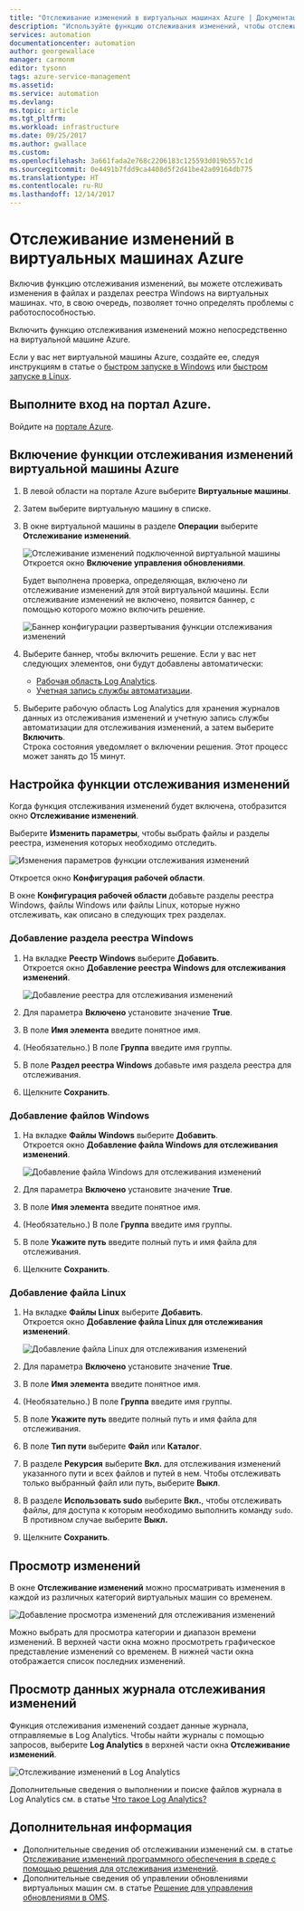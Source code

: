 ```yaml
---
title: "Отслеживание изменений в виртуальных машинах Azure | Документация Майкрософт"
description: "Используйте функцию отслеживания изменений, чтобы отслеживать изменения в файлах и реестрах на виртуальных машинах."
services: automation
documentationcenter: automation
author: georgewallace
manager: carmonm
editor: tysonn
tags: azure-service-management
ms.assetid: 
ms.service: automation
ms.devlang: 
ms.topic: article
ms.tgt_pltfrm: 
ms.workload: infrastructure
ms.date: 09/25/2017
ms.author: gwallace
ms.custom: 
ms.openlocfilehash: 3a661fada2e768c2206183c125593d019b557c1d
ms.sourcegitcommit: 0e4491b7fdd9ca4408d5f2d41be42a09164db775
ms.translationtype: HT
ms.contentlocale: ru-RU
ms.lasthandoff: 12/14/2017
---
```

# <a name="track-changes-in-your-azure-virtual-machines"></a>Отслеживание изменений в виртуальных машинах Azure

Включив функцию отслеживания изменений, вы можете отслеживать изменения в файлах и разделах реестра Windows на виртуальных машинах. что, в свою очередь, позволяет точно определять проблемы с работоспособностью.

Включить функцию отслеживания изменений можно непосредственно на виртуальной машине Azure.

Если у вас нет виртуальной машины Azure, создайте ее, следуя инструкциям в статье о [быстром запуске в Windows](../virtual-machines/windows/quick-create-portal.md) или [быстром запуске в Linux](../virtual-machines/linux/quick-create-portal.md).

## <a name="sign-in-to-the-azure-portal"></a>Выполните вход на портал Azure.
Войдите на [портале Azure](https://portal.azure.com/).

## <a name="enable-change-tracking-for-an-azure-virtual-machine"></a>Включение функции отслеживания изменений виртуальной машины Azure

1. В левой области на портале Azure выберите **Виртуальные машины**.
2. Затем выберите виртуальную машину в списке.
3. В окне виртуальной машины в разделе **Операции** выберите **Отслеживание изменений**. 

   ![Отслеживание изменений подключенной виртуальной машины](./media/automation-vm-change-tracking/change-onboard-vm-blade.png)  
    Откроется окно **Включение управления обновлениями**.

    Будет выполнена проверка, определяющая, включено ли отслеживание изменений для этой виртуальной машины. Если отслеживание изменений не включено, появится баннер, с помощью которого можно включить решение.

   ![Баннер конфигурации развертывания функции отслеживания изменений](./media/automation-vm-change-tracking/change-onboard-banner.png)

4. Выберите баннер, чтобы включить решение. Если у вас нет следующих элементов, они будут добавлены автоматически:

   * [Рабочая область Log Analytics](../log-analytics/log-analytics-overview.md).
   * [Учетная запись службы автоматизации](../automation/automation-offering-get-started.md).

5. Выберите рабочую область Log Analytics для хранения журналов данных из отслеживания изменений и учетную запись службы автоматизации для отслеживания изменений, а затем выберите **Включить**.  
    Строка состояния уведомляет о включении решения. Этот процесс может занять до 15 минут.

## <a name="configure-change-tracking"></a>Настройка функции отслеживания изменений

Когда функция отслеживания изменений будет включена, отобразится окно **Отслеживание изменений**. 

Выберите **Изменить параметры**, чтобы выбрать файлы и разделы реестра, изменения которых необходимо отследить.

   ![Изменения параметров функции отслеживания изменений](./media/automation-vm-change-tracking/change-edit-settings.png)

   Откроется окно **Конфигурация рабочей области**. 

В окне **Конфигурация рабочей области** добавьте разделы реестра Windows, файлы Windows или файлы Linux, которые нужно отслеживать, как описано в следующих трех разделах.

### <a name="add-a-windows-registry-key"></a>Добавление раздела реестра Windows

1. На вкладке **Реестр Windows** выберите **Добавить**.  
    Откроется окно **Добавление реестра Windows для отслеживания изменений**.

   ![Добавление реестра для отслеживания изменений](./media/automation-vm-change-tracking/change-add-registry.png)

2. Для параметра **Включено** установите значение **True**.
3. В поле **Имя элемента** введите понятное имя.
4. (Необязательно.) В поле **Группа** введите имя группы.
5. В поле **Раздел реестра Windows** добавьте имя раздела реестра для отслеживания.
6. Щелкните **Сохранить**.

### <a name="add-a-windows-file"></a>Добавление файлов Windows

1. На вкладке **Файлы Windows** выберите **Добавить**.  
    Откроется окно **Добавление файла Windows для отслеживания изменений**.

   ![Добавление файла Windows для отслеживания изменений](./media/automation-vm-change-tracking/change-add-win-file.png)

2. Для параметра **Включено** установите значение **True**.
3. В поле **Имя элемента** введите понятное имя.
4. (Необязательно.) В поле **Группа** введите имя группы.
5. В поле **Укажите путь** введите полный путь и имя файла для отслеживания.
6. Щелкните **Сохранить**.

### <a name="add-a-linux-file"></a>Добавление файла Linux

1. На вкладке **Файлы Linux** выберите **Добавить**.  
    Откроется окно **Добавление файла Linux для отслеживания изменений**.

   ![Добавление файла Linux для отслеживания изменений](./media/automation-vm-change-tracking/change-add-linux-file.png)

2. Для параметра **Включено** установите значение **True**.
3. В поле **Имя элемента** введите понятное имя.
4. (Необязательно.) В поле **Группа** введите имя группы.
5. В поле **Укажите путь** введите полный путь и имя файла для отслеживания.
6. В поле **Тип пути** выберите **Файл** или **Каталог**.
7. В разделе **Рекурсия** выберите **Вкл.** для отслеживания изменений указанного пути и всех файлов и путей в нем. Чтобы отслеживать только выбранный файл или путь, выберите **Выкл**.
8. В разделе **Использовать sudo** выберите **Вкл.**, чтобы отслеживать файлы, для доступа к которым необходимо выполнить команду `sudo`. В противном случае выберите **Выкл.**
9. Щелкните **Сохранить**.

## <a name="view-changes"></a>Просмотр изменений

В окне **Отслеживание изменений** можно просматривать изменения в каждой из различных категорий виртуальных машин со временем.

   ![Добавление просмотра изменений для отслеживания изменений](./media/automation-vm-change-tracking/change-view-changes.png)

Можно выбрать для просмотра категории и диапазон времени изменений. В верхней части окна можно просмотреть графическое представление изменений со временем. В нижней части окна отображается список последних изменений.

## <a name="view-change-tracking-log-data"></a>Просмотр данных журнала отслеживания изменений

Функция отслеживания изменений создает данные журнала, отправляемые в Log Analytics. Чтобы найти журналы с помощью запросов, выберите **Log Analytics** в верхней части окна **Отслеживание изменений**.

   ![Отслеживание изменений в Log Analytics](./media/automation-vm-change-tracking/change-log-analytics.png)

Дополнительные сведения о выполнении и поиске файлов журнала в Log Analytics см. в статье [Что такое Log Analytics?](../log-analytics/log-analytics-overview.md)

## <a name="next-steps"></a>Дополнительная информация

* Дополнительные сведения об отслеживании изменений см. в статье [Отслеживание изменений программного обеспечения в среде с помощью решения для отслеживания изменений](../log-analytics/log-analytics-change-tracking.md).
* Дополнительные сведения об управлении обновлениями виртуальных машин см. в статье [Решение для управления обновлениями в OMS](../operations-management-suite/oms-solution-update-management.md).

